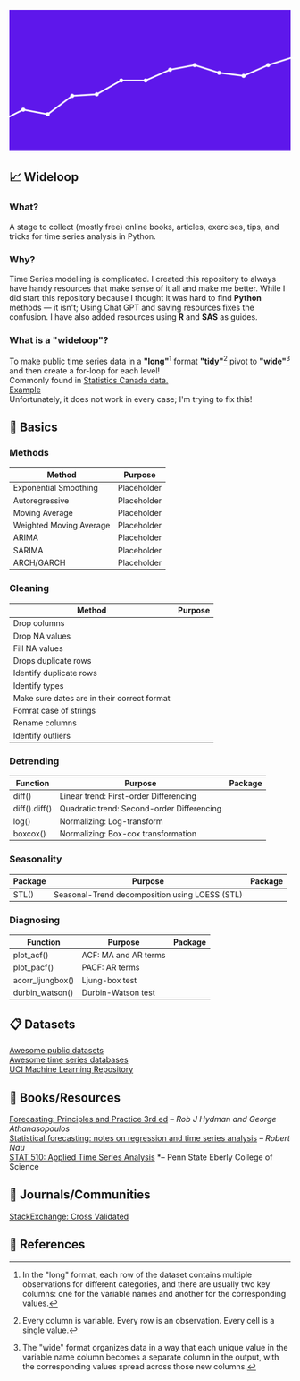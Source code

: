 ![Time series graph](https://github.com/aidanastridge/wideloop/blob/main/wideloop_banner.png)

## 📈 Wideloop 

### What?

A stage to collect (mostly free) online books, articles, exercises, tips, and tricks for time series analysis in Python.

### Why?

Time Series modelling is complicated. I created this repository to always have handy resources that make sense of it all and make me better. While I did start this repository because I thought it was hard to find **Python** methods — it isn't; Using Chat GPT and saving resources fixes the confusion. I have also added resources using **R** and **SAS** as guides.

### What is a "wideloop"?

To make public time series data in a **"long"**[^1] format **"tidy"**[^2] pivot to **"wide"**[^3] and then create a for-loop for each level!  
Commonly found in [Statistics Canada data.](https://www150.statcan.gc.ca/n1/en/type/data)    
[Example](https://github.com/aidanastridge/wideloop/blob/main/wideloop/wideloop_example.ipynb)  
Unfortunately, it does not work in every case; I'm trying to fix this!

## 🍞 Basics

### Methods 

| Method        | Purpose     |
| ------------- | ------------|
| Exponential Smoothing  | Placeholder |
| Autoregressive  | Placeholder |
| Moving Average  | Placeholder |
| Weighted Moving Average  | Placeholder |
| ARIMA  | Placeholder |
| SARIMA   | Placeholder |
| ARCH/GARCH  | Placeholder |


### Cleaning 

|Method   |Purpose|
|------------|-------|
| Drop columns|        |
| Drop NA values|       |
|          Fill NA values   |
|      Drops duplicate rows       |
|        Identify duplicate rows     |
|         Identify types    |
|       Make sure dates are in their correct format    |
|        Fomrat case of strings|   |
|        Rename columns     ||
|         Identify outliers     ||

### Detrending

| Function        | Purpose     |Package|
| ------------- | ------------|---------|
| diff()   | Linear trend: First-order Differencing |
| diff().diff()   | Quadratic trend: Second-order Differencing |
| log()   | Normalizing: Log-transform |
| boxcox()   | Normalizing: Box-cox transformation |

### Seasonality

| Package        | Purpose     |Package|
| ------------- | ------------|--------|
| STL()   | Seasonal-Trend decomposition using LOESS (STL) |

### Diagnosing

| Function        | Purpose     |Package|
| ------------- | ------------|---------|
| plot_acf()  | ACF: MA and AR terms |
| plot_pacf()   | PACF: AR terms |
|  acorr_ljungbox()  | Ljung-box test |
|  durbin_watson()  | Durbin-Watson test |


## 📋 Datasets

[Awesome public datasets](https://github.com/awesomedata/awesome-public-datasets)  
[Awesome time series databases](https://github.com/xephonhq/awesome-time-series-database)  
[UCI Machine Learning Repository](https://archive.ics.uci.edu/datasets)

## 📘 Books/Resources 

[Forecasting: Principles and Practice 3rd ed](https://otexts.com/fpp3/) *– Rob J Hydman and George Athanasopoulos*  
[Statistical forecasting: notes on regression and time series analysis](https://people.duke.edu/~rnau/411home.htm) *– Robert Nau*  
[STAT 510: Applied Time Series Analysis](https://online.stat.psu.edu/stat510/) *– Penn State Eberly College of Science  

## 📙 Journals/Communities

[StackExchange: Cross Validated](https://stats.stackexchange.com/)  

## 📕 References 

[^1]: In the "long" format, each row of the dataset contains multiple observations for different categories, and there are usually two key columns: one for the variable names and another for the corresponding values.
[^2]: Every column is variable.
Every row is an observation.
Every cell is a single value.
[^3]: The "wide" format organizes data in a way that each unique value in the variable name column becomes a separate column in the output, with the corresponding values spread across those new columns.

